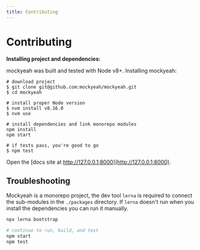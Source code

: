 ```yaml
---
title: Contributing
---
```


# Contributing

**Installing project and dependencies:**

mockyeah was built and tested with Node v8+. Installing mockyeah:

```shell
# download project
$ git clone git@github.com:mockyeah/mockyeah.git
$ cd mockyeah

# install proper Node version
$ nvm install v8.16.0
$ nvm use

# install dependencies and link monorepo modules
npm install
npm start

# if tests pass, you're good to go
$ npm test
```

Open the [docs site at http://127.0.0.1:8000](http://127.0.0.1:8000).

## Troubleshooting

Mockyeah is a monorepo project, the dev tool `lerna` is required to connect the sub-modules in the `./packages` directory. If `lerna` doesn't run when you install the dependencies you can run it manually.

```sh
npx lerna bootstrap

# continue to run, build, and test
npm start
npm test
```
